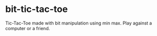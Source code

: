 # bit-tic-tac-toe
Tic-Tac-Toe made with bit manipulation using min max. Play against a computer or a friend.

